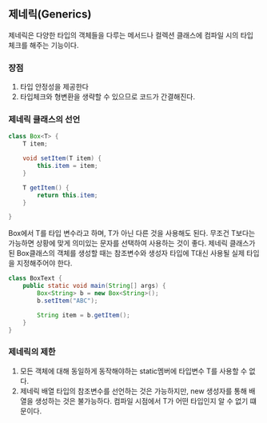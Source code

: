 ## 제네릭(Generics)

제네릭은 다양한 타입의 객체들을 다루는 메서드나 컬렉션 클래스에 컴파일 시의 타입 체크를 해주는 기능이다.

### 장점

1. 타입 안정성을 제공한다
2. 타입체크와 형변환을 생략할 수 있으므로 코드가 간결해진다.

### 제네릭 클래스의 선언

```java
class Box<T> {
	T item;

	void setItem(T item) {
		this.item = item;
	}

	T getItem() {
		return this.item;
	}

}
```

Box<T>에서 T를 타입 변수라고 하며, T가 아닌 다른 것을 사용해도 된다. 무조건 T보다는 가능하면 상황에 맞게 의미있는 문자를 선택하여 사용하는 것이 좋다.
제네릭 클래스가 된 Box클래스의 객체를 생성할 때는 참조변수와 생성자 타입에 T대신 사용될 실제 타입을 지정해주어야 한다.

```java
class BoxText {
	public static void main(String[] args) {
		Box<String> b = new Box<String>();
		b.setItem("ABC");

		String item = b.getItem();
	}
}
```

### 제네릭의 제한

1. 모든 객체에 대해 동일하게 동작해야하는 static멤버에 타입변수 T를 사용할 수 없다.
2. 제네릭 배열 타입의 참조변수를 선언하는 것은 가능하지만, new 생성자를 통해 배열을 생성하는 것은 불가능하다. 컴파일 시점에서 T가 어떤 타입인지 알 수 없기 떄문이다.

